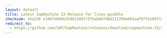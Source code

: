 ```yaml
---
layout: default
title: Latest SapMachine 23 Release for linux-ppc64le
checksum: sha256 e1667e66bb35d0134917575abb07404111769a601aaf977e189712b710640879
redirect_to:
  - https://github.com/SAP/SapMachine/releases/download/sapmachine-23/sapmachine-jdk-23_linux-ppc64le_bin.tar.gz
---
```

